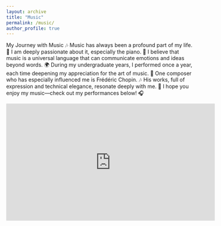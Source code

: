 ```yaml
---
layout: archive
title: "Music"
permalink: /music/
author_profile: true
---
```



My Journey with Music 🎶
Music has always been a profound part of my life. 🎼 I am deeply passionate about it, especially the piano.
🎹 I believe that music is a universal language that can communicate emotions and ideas beyond words.
🌍 During my undergraduate years, I performed once a year, each time deepening my appreciation for the art of music.
🎤 One composer who has especially influenced me is Frédéric Chopin. 🎶
His works, full of expression and technical elegance, resonate deeply with me. 🎵
I hope you enjoy my music—check out my performances below! 🎧



[//]: # (Youtube video embed)

<iframe width="560" height="315" src="https://www.youtube.com/embed/XgsGGEtzoWQ" frameborder="0" allow="accelerometer; autoplay; clipboard-write; encrypted-media; gyroscope; picture-in-picture" allowfullscreen></iframe>



